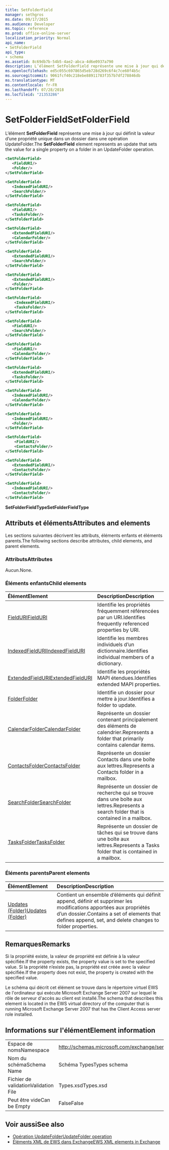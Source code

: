 ```yaml
---
title: SetFolderField
manager: sethgros
ms.date: 09/17/2015
ms.audience: Developer
ms.topic: reference
ms.prod: office-online-server
localization_priority: Normal
api_name:
- SetFolderField
api_type:
- schema
ms.assetid: 8c69db7b-54b5-4ae2-abca-4d6e0937a790
description: L’élément SetFolderField représente une mise à jour qui définit la valeur d’une propriété unique dans un dossier dans une opération UpdateFolder.
ms.openlocfilehash: ed5c055c697865d5eb728d269c6f4c7ce60f4b5c
ms.sourcegitcommit: 9061fcf40c218ebe88911783f357b7df278846db
ms.translationtype: MT
ms.contentlocale: fr-FR
ms.lasthandoff: 07/28/2018
ms.locfileid: "21353286"
---
```

# <a name="setfolderfield"></a><span data-ttu-id="48a28-103">SetFolderField</span><span class="sxs-lookup"><span data-stu-id="48a28-103">SetFolderField</span></span>

<span data-ttu-id="48a28-104">L’élément **SetFolderField** représente une mise à jour qui définit la valeur d’une propriété unique dans un dossier dans une opération UpdateFolder.</span><span class="sxs-lookup"><span data-stu-id="48a28-104">The **SetFolderField** element represents an update that sets the value for a single property on a folder in an UpdateFolder operation.</span></span> 

```xml
<SetFolderField>
   <FieldURI/>
   <Folder/>
</SetFolderField>
```
  
```xml
<SetFolderField>
   <IndexedFieldURI/> 
   <SearchFolder/> 
</SetFolderField>
```

```xml
<SetFolderField>
   <FieldURI/> 
   <TasksFolder/>
</SetFolderField>
```

```xml
<SetFolderField>
   <ExtendedFieldURI/> 
   <CalendarFolder/> 
</SetFolderField>
```

```xml
<SetFolderField>
   <ExtendedFieldURI/> 
   <SearchFolder/>
</SetFolderField>
```

```xml
<SetFolderField>
   <ExtendedFieldURI/> 
   <Folder/> 
</SetFolderField>
```

```xml
<SetFolderField>
    <IndexedFieldURI/> 
    <TasksFolder/>
</SetFolderField>
```

```xml
<SetFolderField>
   <FieldURI/> 
   <SearchFolder/>
</SetFolderField>
```

```xml
<SetFolderField>
   <FieldURI/> 
   <CalendarFolder/> 
</SetFolderField>
```

```xml
<SetFolderField>
   <ExtendedFieldURI/> 
   <TasksFolder/> 
</SetFolderField>
```

```xml
<SetFolderField>
   <IndexedFieldURI/> 
   <CalendarFolder/> 
</SetFolderField>
```

```xml
<SetFolderField>
   <IndexedFieldURI/> 
   <Folder/>
</SetFolderField>
```

```xml
<SetFolderField>
    <FieldURI/> 
    <ContactsFolder/>
</SetFolderField>
```

```xml
<SetFolderField>
   <ExtendedFieldURI/> 
   <ContactsFolder/>
</SetFolderField>
```

```xml
<SetFolderField>
   <IndexedFieldURI/> 
   <ContactsFolder/> 
</SetFolderField>
```


<span data-ttu-id="48a28-105">**SetFolderFieldType**</span><span class="sxs-lookup"><span data-stu-id="48a28-105">**SetFolderFieldType**</span></span>

## <a name="attributes-and-elements"></a><span data-ttu-id="48a28-106">Attributs et éléments</span><span class="sxs-lookup"><span data-stu-id="48a28-106">Attributes and elements</span></span>

<span data-ttu-id="48a28-107">Les sections suivantes décrivent les attributs, éléments enfants et éléments parents.</span><span class="sxs-lookup"><span data-stu-id="48a28-107">The following sections describe attributes, child elements, and parent elements.</span></span>
  
### <a name="attributes"></a><span data-ttu-id="48a28-108">Attributs</span><span class="sxs-lookup"><span data-stu-id="48a28-108">Attributes</span></span>

<span data-ttu-id="48a28-109">Aucun.</span><span class="sxs-lookup"><span data-stu-id="48a28-109">None.</span></span>
  
### <a name="child-elements"></a><span data-ttu-id="48a28-110">Éléments enfants</span><span class="sxs-lookup"><span data-stu-id="48a28-110">Child elements</span></span>

|<span data-ttu-id="48a28-111">**Élément**</span><span class="sxs-lookup"><span data-stu-id="48a28-111">**Element**</span></span>|<span data-ttu-id="48a28-112">**Description**</span><span class="sxs-lookup"><span data-stu-id="48a28-112">**Description**</span></span>|
|:-----|:-----|
|[<span data-ttu-id="48a28-113">FieldURI</span><span class="sxs-lookup"><span data-stu-id="48a28-113">FieldURI</span></span>](fielduri.md) <br/> |<span data-ttu-id="48a28-114">Identifie les propriétés fréquemment référencées par un URI.</span><span class="sxs-lookup"><span data-stu-id="48a28-114">Identifies frequently referenced properties by URI.</span></span>  <br/> |
|[<span data-ttu-id="48a28-115">IndexedFieldURI</span><span class="sxs-lookup"><span data-stu-id="48a28-115">IndexedFieldURI</span></span>](indexedfielduri.md) <br/> |<span data-ttu-id="48a28-116">Identifie les membres individuels d’un dictionnaire.</span><span class="sxs-lookup"><span data-stu-id="48a28-116">Identifies individual members of a dictionary.</span></span>  <br/> |
|[<span data-ttu-id="48a28-117">ExtendedFieldURI</span><span class="sxs-lookup"><span data-stu-id="48a28-117">ExtendedFieldURI</span></span>](extendedfielduri.md) <br/> |<span data-ttu-id="48a28-118">Identifie les propriétés MAPI étendues.</span><span class="sxs-lookup"><span data-stu-id="48a28-118">Identifies extended MAPI properties.</span></span>  <br/> |
|[<span data-ttu-id="48a28-119">Folder</span><span class="sxs-lookup"><span data-stu-id="48a28-119">Folder</span></span>](folder.md) <br/> |<span data-ttu-id="48a28-120">Identifie un dossier pour mettre à jour.</span><span class="sxs-lookup"><span data-stu-id="48a28-120">Identifies a folder to update.</span></span>  <br/> |
|[<span data-ttu-id="48a28-121">CalendarFolder</span><span class="sxs-lookup"><span data-stu-id="48a28-121">CalendarFolder</span></span>](calendarfolder.md) <br/> |<span data-ttu-id="48a28-122">Représente un dossier contenant principalement des éléments de calendrier.</span><span class="sxs-lookup"><span data-stu-id="48a28-122">Represents a folder that primarily contains calendar items.</span></span>  <br/> |
|[<span data-ttu-id="48a28-123">ContactsFolder</span><span class="sxs-lookup"><span data-stu-id="48a28-123">ContactsFolder</span></span>](contactsfolder.md) <br/> |<span data-ttu-id="48a28-124">Représente un dossier Contacts dans une boîte aux lettres.</span><span class="sxs-lookup"><span data-stu-id="48a28-124">Represents a Contacts folder in a mailbox.</span></span>  <br/> |
|[<span data-ttu-id="48a28-125">SearchFolder</span><span class="sxs-lookup"><span data-stu-id="48a28-125">SearchFolder</span></span>](searchfolder.md) <br/> |<span data-ttu-id="48a28-126">Représente un dossier de recherche qui se trouve dans une boîte aux lettres.</span><span class="sxs-lookup"><span data-stu-id="48a28-126">Represents a search folder that is contained in a mailbox.</span></span>  <br/> |
|[<span data-ttu-id="48a28-127">TasksFolder</span><span class="sxs-lookup"><span data-stu-id="48a28-127">TasksFolder</span></span>](tasksfolder.md) <br/> |<span data-ttu-id="48a28-128">Représente un dossier de tâches qui se trouve dans une boîte aux lettres.</span><span class="sxs-lookup"><span data-stu-id="48a28-128">Represents a Tasks folder that is contained in a mailbox.</span></span>  <br/> |
   
### <a name="parent-elements"></a><span data-ttu-id="48a28-129">Éléments parents</span><span class="sxs-lookup"><span data-stu-id="48a28-129">Parent elements</span></span>

|<span data-ttu-id="48a28-130">**Élément**</span><span class="sxs-lookup"><span data-stu-id="48a28-130">**Element**</span></span>|<span data-ttu-id="48a28-131">**Description**</span><span class="sxs-lookup"><span data-stu-id="48a28-131">**Description**</span></span>|
|:-----|:-----|
|[<span data-ttu-id="48a28-132">Updates (Folder)</span><span class="sxs-lookup"><span data-stu-id="48a28-132">Updates (Folder)</span></span>](updates-folder.md) <br/> |<span data-ttu-id="48a28-133">Contient un ensemble d’éléments qui définit append, définir et supprimer les modifications apportées aux propriétés d’un dossier.</span><span class="sxs-lookup"><span data-stu-id="48a28-133">Contains a set of elements that defines append, set, and delete changes to folder properties.</span></span>  <br/> |
   
## <a name="remarks"></a><span data-ttu-id="48a28-134">Remarques</span><span class="sxs-lookup"><span data-stu-id="48a28-134">Remarks</span></span>

<span data-ttu-id="48a28-135">Si la propriété existe, la valeur de propriété est définie à la valeur spécifiée.</span><span class="sxs-lookup"><span data-stu-id="48a28-135">If the property exists, the property value is set to the specified value.</span></span> <span data-ttu-id="48a28-136">Si la propriété n’existe pas, la propriété est créée avec la valeur spécifiée.</span><span class="sxs-lookup"><span data-stu-id="48a28-136">If the property does not exist, the property is created with the specified value.</span></span>
  
<span data-ttu-id="48a28-137">Le schéma qui décrit cet élément se trouve dans le répertoire virtuel EWS de l'ordinateur qui exécute Microsoft Exchange Server 2007 sur lequel le rôle de serveur d'accès au client est installé.</span><span class="sxs-lookup"><span data-stu-id="48a28-137">The schema that describes this element is located in the EWS virtual directory of the computer that is running Microsoft Exchange Server 2007 that has the Client Access server role installed.</span></span>
  
## <a name="element-information"></a><span data-ttu-id="48a28-138">Informations sur l'élément</span><span class="sxs-lookup"><span data-stu-id="48a28-138">Element information</span></span>

|||
|:-----|:-----|
|<span data-ttu-id="48a28-139">Espace de noms</span><span class="sxs-lookup"><span data-stu-id="48a28-139">Namespace</span></span>  <br/> |http://schemas.microsoft.com/exchange/services/2006/types  <br/> |
|<span data-ttu-id="48a28-140">Nom du schéma</span><span class="sxs-lookup"><span data-stu-id="48a28-140">Schema Name</span></span>  <br/> |<span data-ttu-id="48a28-141">Schéma Types</span><span class="sxs-lookup"><span data-stu-id="48a28-141">Types schema</span></span>  <br/> |
|<span data-ttu-id="48a28-142">Fichier de validation</span><span class="sxs-lookup"><span data-stu-id="48a28-142">Validation File</span></span>  <br/> |<span data-ttu-id="48a28-143">Types.xsd</span><span class="sxs-lookup"><span data-stu-id="48a28-143">Types.xsd</span></span>  <br/> |
|<span data-ttu-id="48a28-144">Peut être vide</span><span class="sxs-lookup"><span data-stu-id="48a28-144">Can be Empty</span></span>  <br/> |<span data-ttu-id="48a28-145">False</span><span class="sxs-lookup"><span data-stu-id="48a28-145">False</span></span>  <br/> |
   
## <a name="see-also"></a><span data-ttu-id="48a28-146">Voir aussi</span><span class="sxs-lookup"><span data-stu-id="48a28-146">See also</span></span>

- [<span data-ttu-id="48a28-147">Opération UpdateFolder</span><span class="sxs-lookup"><span data-stu-id="48a28-147">UpdateFolder operation</span></span>](updatefolder-operation.md)
- [<span data-ttu-id="48a28-148">Éléments XML de EWS dans Exchange</span><span class="sxs-lookup"><span data-stu-id="48a28-148">EWS XML elements in Exchange</span></span>](ews-xml-elements-in-exchange.md)

